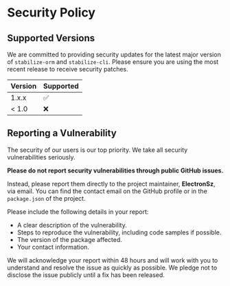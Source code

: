 # Security Policy

## Supported Versions

We are committed to providing security updates for the latest major version of `stabilize-orm` and `stabilize-cli`. Please ensure you are using the most recent release to receive security patches.

| Version | Supported          |
| ------- | ------------------ |
| 1.x.x   | :white_check_mark: |
| < 1.0   | :x:                |

## Reporting a Vulnerability

The security of our users is our top priority. We take all security vulnerabilities seriously.

**Please do not report security vulnerabilities through public GitHub issues.**

Instead, please report them directly to the project maintainer, **ElectronSz**, via email. You can find the contact email on the GitHub profile or in the `package.json` of the project.

Please include the following details in your report:

- A clear description of the vulnerability.
- Steps to reproduce the vulnerability, including code samples if possible.
- The version of the package affected.
- Your contact information.

We will acknowledge your report within 48 hours and will work with you to understand and resolve the issue as quickly as possible. We pledge not to disclose the issue publicly until a fix has been released.